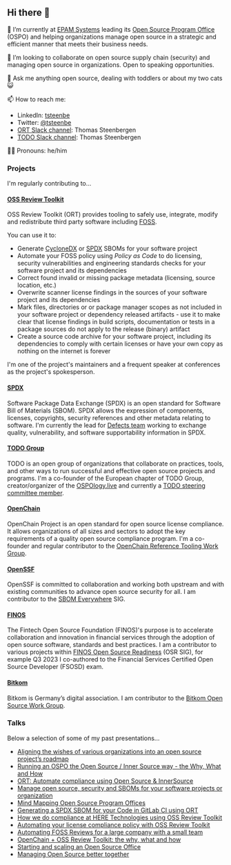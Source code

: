 ## Hi there 👋 

🏢 I’m currently at <a href="http://www.epam.com">EPAM Systems</a> leading its [Open Source Program Office](https://ospodefinition.org) (OSPO) and helping organizations manage open source in a strategic and efficient manner that meets their business needs.

🤝 I’m looking to collaborate on open source supply chain (security) and managing open source in organizations. Open to speaking opportunities.

💬 Ask me anything open source, dealing with toddlers or about my two cats 😺

📫 How to reach me:
- LinkedIn: [tsteenbe](https://linkedin.com/in/tsteenbe)
- Twitter: [@tsteenbe](https://twitter.com/tsteenbe)
- [ORT Slack channel](https://join.slack.com/t/ort-talk/shared_invite/zt-1c7yi4sj6-mk7R1fAa6ZdW5MQ6DfAVRg): Thomas Steenbergen
- [TODO Slack channel](https://join.slack.com/t/thetodogroup/shared_invite/zt-169ok18cz-Pi6tpVHTeW9254d1FpkLew): Thomas Steenbergen

🏳️‍🌈 Pronouns: he/him

### Projects 

I'm regularly contributing to...

#### <a href="https://github.com/oss-review-toolkit/ort">OSS Review Toolkit</a>

OSS Review Toolkit (ORT) provides tooling to safely use, integrate, modify and redistribute third party software including [FOSS](https://en.wikipedia.org/wiki/Free_and_open-source_software). 

You can use it to:
- Generate [CycloneDX](https://cyclonedx.org) or [SPDX](https://spdx.dev) SBOMs for your software project
- Automate your FOSS policy using _Policy as Code_ to do licensing, security vulnerabilities and engineering standards checks for your software project and its dependencies
- Correct found invalid or missing package metadata (licensing, source location, etc.)
- Overwrite scanner license findings in the sources of your software project and its dependencies
- Mark files, directories or or package manager scopes as not included in your software project or dependency released artifacts - use it to make clear that license findings in build scripts, documentation or tests in a package sources do not apply to the release (binary) artifact
- Create a source code archive for your software project, including its dependencies to comply with certain licenses or have your own copy as nothing on the internet is forever

I'm one of the project's maintainers and a frequent speaker at conferences as the project's spokesperson.

#### <a href="https://github.com/spdx/spdx-spec">SPDX</a>

Software Package Data Exchange (SPDX) is an open standard for Software Bill of Materials (SBOM). SPDX allows the expression of components, licenses, copyrights, security references and other metadata relating to software. I'm currently the lead for [Defects team](https://lists.spdx.org/g/spdx-defects) working to exchange quality, vulnerability, and software supportability information in SPDX.

#### <a href="https://github.com/todogroup/todogroup.org">TODO Group</a>

TODO is an open group of organizations that collaborate on practices, tools, and other ways to run successful and effective open source projects and programs. I'm a co-founder of the European chapter of TODO Group, creator/organizer of the [OSPOlogy.live](https://github.com/todogroup/ospology/blob/main/ospology-live/framework.md) and currently a [TODO steering committee member](https://github.com/todogroup/governance#todo-steering-committee-tsc).

#### <a href="https://www.openchainproject.org/">OpenChain</a>

OpenChain Project is an open standard for open source license compliance. It allows organizations of all sizes and sectors to adopt the key requirements of a quality open source compliance program.  I'm a co-founder and regular contributor to the [OpenChain Reference Tooling Work Group](https://github.com/Open-Source-Compliance/Sharing-creates-value).

#### <a href="https://openssf.org/">OpenSSF</a>

OpenSSF is committed to collaboration and working both upstream and with existing communities to advance open source security for all. I am contributor to the [SBOM Everywhere](https://github.com/ossf/sbom-everywhere) SIG.

#### <a href="https://www.finos.org">FINOS</a>

The Fintech Open Source Foundation (FINOS)'s purpose is to accelerate collaboration and innovation in financial services through the adoption of open source software, standards and best practices.
I am a contributor to various projects within [FINOS Open Source Readiness](https://www.finos.org/open-source-readiness) (OSR SIG), for example Q3 2023 I co-authored to the Financial Services Certified Open Source Developer (FSOSD) exam.

#### <a href="https://www.bitkom.org/EN/">Bitkom</a>

Bitkom is Germany’s digital association. I am contributor to the [Bitkom Open Source Work Group](https://www.bitkom.org/opensource).

### Talks

Below a selection of some of my past presentations...

- [Aligning the wishes of various organizations into an open source project’s roadmap](https://drive.google.com/file/d/14Kecjl2iT5wCi2PkYk9lmI1VHLvzNKAf/view)
- [Running an OSPO the Open Source / Inner Source way - the Why, What and How](https://www.youtube.com/watch?v=n8hEJYabRv8)
- [ORT: Automate compliance using Open Source & InnerSource](https://program.foss-backstage.de/fossback23/talk/RZ8L37/)
- [Manage open source, security and SBOMs for your software projects or organization](https://www.youtube.com/watch?v=F6EEuEN5sag)
- [Mind Mapping Open Source Program Offices](https://osseu2022.sched.com/event/15z2z/mind-mapping-open-source-program-offices-ana-jimenez-santamaria-todo-group-thomas-steenbergen-epam)
- [Generating a SPDX SBOM for your Code in GitLab CI using ORT](https://static.sched.com/hosted_files/ocs2021/e2/Generating-a-SPDX-SBOM-for-your-code-in-GitLab-CI-using-ORT-Thomas-Steenbergen.pdf)
- [How we do compliance at HERE Technologies using OSS Review Toolkit](https://drive.google.com/file/d/1f8Z3DAaz7Jxcf39PWCeVNuv1HT6khELp/view)
- [Automating your license compliance policy with OSS Review Toolkit](https://archive.fosdem.org/2021/schedule/event/sca_automating_license_compliance_with_ort/)
- [Automating FOSS Reviews for a large company with a small team](https://static.sched.com/hosted_files/ocs2020/c2/automating-foss-reviews-for-a-large-company-with-a-small-team-thomas-steenbergen.pdf)
- [OpenChain + OSS Review Toolkit: the why, what and how](https://wiki.linuxfoundation.org/_media/openchain/191217_oss-review-toolkit-openchain-why-what-how_jp_caption_incl_.pdf)
- [Starting and scaling an Open Source Office](https://static.sched.com/hosted_files/osls19/f1/Starting%20and%20scaling%20an%20Open%20Source%20Office%20-%20v2.pdf)
- [Managing Open Source better together](https://events19.linuxfoundation.org/wp-content/uploads/2018/07/Managing-Open-Source-Better-Together.pdf)

